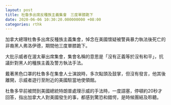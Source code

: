 ```yaml
---
layout: post
title: 杜魯多出席反種族主義集會　三度單膝跪下
date: 2020-06-06 10:30:20.000000000 +08:00
categories: rthk
---
```


加拿大總理杜魯多出席反種族主義集會，悼念在美國懷疑被警員暴力執法後死亡的非裔黑人弗洛伊德，期間他三度單膝跪下。

大批示威者在渥太華出席集會，集會名稱的意思是「沒有正義等於沒有和平」，抗議針對黑人的種族主義及警方執法手法。

戴著黑色口罩的杜魯多在集會人士演說時，多次點頭及鼓掌，但沒有發言，他其後離開，示威者遊行至附近的美國駐當地使領館。

杜魯多早前被問到美國總統特朗普處理示威的手法時，一度語塞，停頓約20秒才回答，指出加拿大人對美國發生的事，都感到驚恐和錯愕，是時候團結及聆聽。
